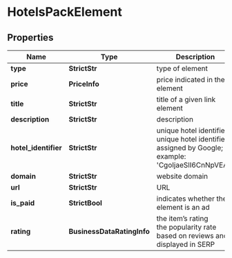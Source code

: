 # HotelsPackElement


## Properties

| Name | Type | Description | Notes |
|------------ | ------------- | ------------- | -------------|
**type** | **StrictStr** | type of element |[optional]|
**price** | **PriceInfo** | price indicated in the element |[optional]|
**title** | **StrictStr** | title of a given link element |[optional]|
**description** | **StrictStr** | description |[optional]|
**hotel_identifier** | **StrictStr** | unique hotel identifier<br>unique hotel identifier assigned by Google;<br>example: 'CgoIjaeSlI6CnNpVEAE' |[optional]|
**domain** | **StrictStr** | website domain |[optional]|
**url** | **StrictStr** | URL |[optional]|
**is_paid** | **StrictBool** | indicates whether the element is an ad |[optional]|
**rating** | **BusinessDataRatingInfo** | the item’s rating <br>the popularity rate based on reviews and displayed in SERP |[optional]|